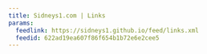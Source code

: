 ```yaml
---
title: Sidneys1.com | Links
params:
  feedlink: https://sidneys1.github.io/feed/links.xml
  feedid: 622ad19ea607f86f654b1b72e6e2cee5
---
```

